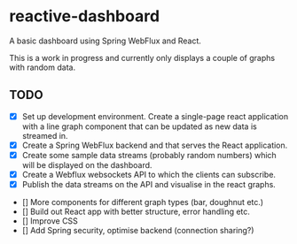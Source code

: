 # reactive-dashboard 

A basic dashboard using Spring WebFlux and React.

This is a work in progress and currently only displays a couple of graphs with random data. 

## TODO
- [x] Set up development environment. 
Create a single-page react application with a line graph component that can be updated as new data is streamed in. 
- [x] Create a Spring WebFlux backend and that serves the React application. 
- [x] Create some sample data streams (probably random numbers) which will be displayed on the dashboard. 
- [x] Create a Webflux websockets API to which the clients can subscribe. 
- [x] Publish the data streams on the API and visualise in the react graphs.
- [] More components for different graph types (bar, doughnut etc.)
- [] Build out React app with better structure, error handling etc.
- [] Improve CSS
- [] Add Spring security, optimise backend (connection sharing?)


